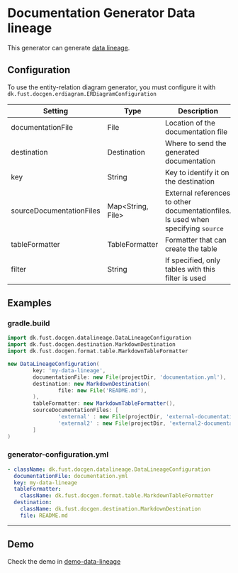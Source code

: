 # Documentation Generator Data lineage

This generator can generate [data lineage](https://www.ibm.com/topics/data-lineage).

## Configuration

To use the entity-relation diagram generator, you must configure it with `dk.fust.docgen.erdiagram.ERDiagramConfiguration`

| Setting                  | 	Type             | Description                                                                       | Default                  |
|--------------------------|-------------------|-----------------------------------------------------------------------------------|--------------------------|
| documentationFile        | File              | Location of the documentation file                                                |                          |
| destination              | Destination       | Where to send the generated documentation                                         |                          | 
| key                      | String            | Key to identify it on the destination                                             |                          |
| sourceDocumentationFiles | Map<String, File> | External references to other documentationfiles. Is used when specifying `source` |                          |
| tableFormatter           | TableFormatter    | Formatter that can create the table                                               | `MarkdownTableFormatter` |
| filter                   | String            | If specified, only tables with this filter is used                                |                          | 

## Examples

### gradle.build

```groovy
import dk.fust.docgen.datalineage.DataLineageConfiguration
import dk.fust.docgen.destination.MarkdownDestination
import dk.fust.docgen.format.table.MarkdownTableFormatter

new DataLineageConfiguration(
        key: 'my-data-lineage',
        documentationFile: new File(projectDir, 'documentation.yml'),
        destination: new MarkdownDestination(
                file: new File('README.md'),
        ),
        tableFormatter: new MarkdownTableFormatter(),
        sourceDocumentationFiles: [
                'external' : new File(projectDir, 'external-documentation.yaml')
                'external2' : new File(projectDir, 'external2-documentation.yaml')
        ]
)
```

### generator-configuration.yml

```yaml
- className: dk.fust.docgen.datalineage.DataLineageConfiguration
  documentationFile: documentation.yml
  key: my-data-lineage
  tableFormatter:
    className: dk.fust.docgen.format.table.MarkdownTableFormatter
  destination:
    className: dk.fust.docgen.destination.MarkdownDestination
    file: README.md
```

---

## Demo

Check the demo in [demo-data-lineage](../../demos/demo-data-lineage)
